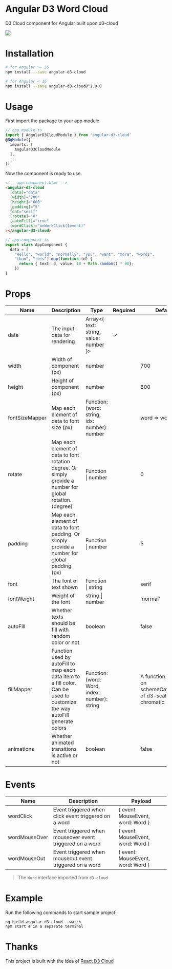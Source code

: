 # Angular D3 Word Cloud
D3 Cloud component for Angular built upon d3-cloud

<img src="./demo.png">

# Installation
```sh
# for Angular >= 16
npm install --save angular-d3-cloud

# for Angular < 16
npm install --save angular-d3-cloud@^1.0.0
```
# Usage
First import the package to your app module
```ts
// app.module.ts
import { AngularD3CloudModule } from 'angular-d3-cloud'
@NgModule({
  imports: [
    AngularD3CloudModule
  ],
  ...
})
```
Now the component is ready to use.

```html
<!-- app.component.html -->
<angular-d3-cloud
  [data]="data"
  [width]="700"
  [height]="600"
  [padding]="5"
  font="serif"
  [rotate]="0"
  [autoFill]="true"
  (wordClick)="onWorkClick($event)"
></angular-d3-cloud>
```
```ts
// app.component.ts
export class AppComponent {
  data = [
    "Hello", "world", "normally", "you", "want", "more", "words",
    "than", "this"].map(function (d) {
      return { text: d, value: 10 + Math.random() * 90};
    })
}
```
# Props
| Name           | Description                                                                                                | Type                                          | Required | Default             |
|----------------|------------------------------------------------------------------------------------------------------------|-----------------------------------------------|----------|---------------------|
| data           | The input data for rendering                                                                               | Array<{ text: string, value: number }>        |     ✓    |                     |
| width          | Width of component (px)                                                                                    | number                                        |          | 700                 |
| height         | Height of component (px)                                                                                   | number                                        |          | 600                 |
| fontSizeMapper | Map each element of data to font size (px)                                                                 | Function: (word: string, idx: number): number |          | word => word.value; |
| rotate         | Map each element of data to font rotation degree. Or simply provide a number for global rotation. (degree) | Function \| number                            |          | 0                   |
| padding        | Map each element of data to font padding. Or simply provide a number for global padding. (px)              | Function \| number                            |          | 5                   |
| font           | The font of text shown                                                                                     | Function \| string                            |          | serif               |
| fontWeight | Weight of the font | string \| number |          |  'normal' |
| autoFill       | Whether texts should be fill with random color or not                                                      | boolean                                       |          | false               |
| fillMapper | Function used by autoFill to map each data item to a fill color. Can be used to customize the way autoFill generate colors | Function: (word: Word, index: number): string |          | A function based on schemeCategory10 of d3-scale-chromatic|
| animations | Whether animated transitions is active or not | boolean |          |  false |

# Events
| Name          | Description                                              | Payload                           |
|---------------|----------------------------------------------------------|-----------------------------------|
| wordClick     | Event triggered when click event triggered on a word     | { event: MouseEvent, word: Word } |
| wordMouseOver | Event triggered when mouseover event triggered on a word | { event: MouseEvent, word: Word } |
| wordMouseOut  | Event triggered when mouseout event triggered on a word  | { event: MouseEvent, word: Word } |

> The `Word` interface imported from `d3-cloud`
# Example
Run the following commands to start sample project:
```
ng build angular-d3-cloud --watch
npm start # in a separate terminal
```
# Thanks
This project is built with the idea of [React D3 Cloud](https://github.com/Yoctol/react-d3-cloud)
